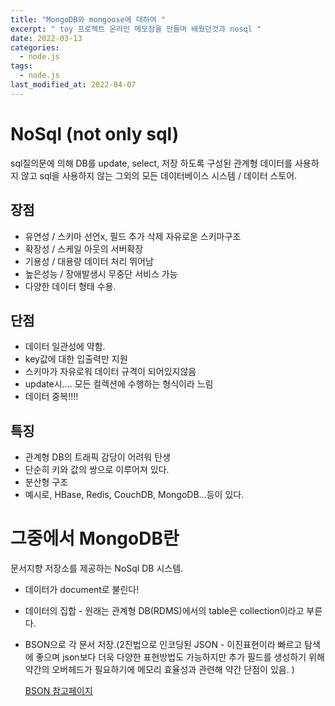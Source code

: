 ```yaml
---
title: "MongoDB와 mongoose에 대하여 "
excerpt: " toy 프로젝트 온라인 메모장을 만들며 배웠던것과 nosql "
date: 2022-03-13
categories:
  - node.js
tags:
  - node.js
last_modified_at: 2022-04-07
---
```


# NoSql (not only sql)

sql질의문에 의해 DB를 update, select, 저장 하도록 구성된 관계형 데이터를 사용하지 않고 sql을 사용하지 않는 그외의 모든 데이터베이스 시스템 / 데이터 스토어.

## 장점

- 유연성 / 스키마 선언x, 필드 추가 삭제 자유로운 스키마구조
- 확장성 / 스케일 아웃의 서버확장
- 기용성 / 대용량 데이터 처리 뛰어남
- 높은성능 / 장애발생시 무중단 서비스 가능
- 다양한 데이터 형태 수용.

## 단점

- 데이터 일관성에 약함.
- key값에 대한 입출력만 지원
- 스키마가 자유로워 데이터 규격이 되어있지않음
- update시.... 모든 컬렉션에 수행하는 형식이라 느림
- 데이터 중복!!!!

## 특징

- 관계형 DB의 트래픽 감당이 어려워 탄생
- 단순히 키와 값의 쌍으로 이루어져 있다.
- 분산형 구조
- 예시로, HBase, Redis, CouchDB, MongoDB...등이 있다.

# 그중에서 MongoDB란

문서지향 저장소를 제공하는 NoSql DB 시스템.

- 데이터가 document로 불린다!
- 데이터의 집합 - 원래는 관계형 DB(RDMS)에서의 table은 collection이라고 부른다.
- BSON으로 각 문서 저장.(2진법으로 인코딩된 JSON - 이진표현이라 빠르고 탐색에 좋으며 json보다 더욱 다양한 표현방법도 가능하지만 추가 필드를 생성하기 위해 약간의 오버헤드가 필요하기에 메모리 효율성과 관련해 약간 단점이 있음. )

  [BSON 참고페이지](https://iq.opengenus.org/binary-json/)
